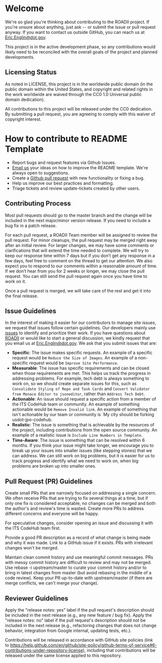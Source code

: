 # Welcome

We're so glad you're thinking about contributing to the ROADII project. If you're unsure about anything, just ask -- or submit the issue or pull request anyway. If you want to contact us outside GitHub, you can reach us at Eric.Englin@dot.gov.

This project is in the active development phase, so any contributions would likely need to be reconciled with the overall goals of the project and planned developments. 

## Licensing Status

As noted in LICENSE, this project is in the worldwide public domain (in the public domain within the United States, and copyright and related rights in the work worldwide are waived through the CC0 1.0 Universal public domain dedication).

All contributions to this project will be released under the CC0 dedication. By submitting a pull request, you are agreeing to comply with this waiver of copyright interest.

# How to contribute to README Template

- Report bugs and request features via Github Issues.
- [Email us](mailto://Eric.Englin@dot.gov.) your ideas on how to improve the README template. We're always open to suggestions.
- Create a [Github pull request](https://help.github.com/articles/creating-a-pull-request/) with new functionality or fixing a bug.
- Help us improve our best practices and formatting.
- Triage tickets and review update-tickets created by other users.

## Contributing Process

Most pull requests should go to the master branch and the change will be included in the next major/minor version release. If you need to include a bug fix in a patch release. 

For each pull request, a ROADII Team member will be assigned to review the pull request. For minor cleanups, the pull request may be merged right away after an initial review. For larger changes, we may have some comments or clarifications that will extend the time needed to complete. We will try to keep our response time within 7 days but if you don’t get any response in a few days, feel free to comment on the thread to get our attention. We also expect you to respond to our comments within a reasonable amount of time. If we don’t hear from you for 2 weeks or longer, we may close the pull request. You can still send the pull request again once you have time to work on it.

Once a pull request is merged, we will take care of the rest and get it into the final release.

## Issue Guidelines
In the interest of making it easier for our contributors to manage site issues, we request that issues follow certain guidelines.  Our developers mainly use [issues](https://github.com/usdot-jpo-codehub/codehub-readme-template/issues) to identify and prioritize their work. If you have questions about [ROADII](https://www.its.dot.gov/code/) or would like to start a general discussion, we kindly request that you email us at [Eric.Englin@dot.gov](mailto://Eric.Englin@dot.gov). We ask that you submit issues that are:
 - **Specific**: The issue makes specific requests. An example of a specific request would be `Reduce the Size of Images`. An example of a non-specific request would be `Improve Site Performance`.
 - **Measurable**: The issue has specific requirements and can be closed when those requirements are met. This helps us track the progress in addressing problems. For example, tech debt is always something to work on, so we should create separate issues for this, such as `Consolidate Styling of Repo and Task Cards` and `Convert Validator from Monaco Editor to jsoneditor`, rather than `Address Tech Debt`.
 - **Actionable**: An issue should request a specific action from a member of the ITS CodeHub team or community. An example of something actionable would be `Remove Invalid link`.  An example of something that isn't actionable by our team or community is `My city should be forking usdot-jpo-codehub.
 - **Realistic**: The issue is something that is achievable by the resources of the project, including contributions from the open source community. An example of a realistic issue is `Include Line Numbers in Template`.
 - **Time-Aware**: The issue is something that can be resolved within 6 months. If you think your issue might take longer, we encourage you to break up your issues into smaller issues (like stepping stones) that we can address. We can still work on big problems, but it is easier for us to track progress and identify what we need to work on, when big problems are broken up into smaller ones.
 
## Pull Request (PR) Guidelines

Create small PRs that are narrowly focused on addressing a single concern. We often receive PRs that are trying to fix several things at a time, but if only one fix is considered acceptable, no changes can be merged and both the author's and review's time is wasted. Create more PRs to address different concerns and everyone will be happy.

For speculative changes, consider opening an issue and discussing it with the ITS CodeHub team first. 

Provide a good PR description as a record of what change is being made and why it was made. Link to a GitHub issue if it exists. PRs with irrelevant changes won't be merged. 

Maintain clean commit history and use meaningful commit messages. PRs with messy commit history are difficult to review and may not be merged. Use rebase -i upstream/master to curate your commit history and/or to bring in latest changes from master (but avoid rebasing in the middle of a code review). Keep your PR up-to-date with upstream/master (if there are merge conflicts, we can't merge your change).

## Reviewer Guidelines

Apply the "release notes: yes" label if the pull request's description should be included in the next release (e.g., any new feature / bug fix). Apply the "release notes: no" label if the pull request's description should not be included in the next release (e.g., refactoring changes that does not change behavior, integration from Google internal, updating tests, etc.).

Contributions will be released in accordance with GitHub site policies (link to https://help.github.com/en/github/site-policy/github-terms-of-service#6-contributions-under-repository-license), including that contributions will be released under the same license applied to this repository.